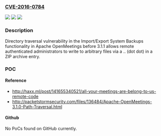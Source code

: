 ### [CVE-2016-0784](https://cve.mitre.org/cgi-bin/cvename.cgi?name=CVE-2016-0784)
![](https://img.shields.io/static/v1?label=Product&message=n%2Fa&color=blue)
![](https://img.shields.io/static/v1?label=Version&message=n%2Fa&color=blue)
![](https://img.shields.io/static/v1?label=Vulnerability&message=n%2Fa&color=brighgreen)

### Description

Directory traversal vulnerability in the Import/Export System Backups functionality in Apache OpenMeetings before 3.1.1 allows remote authenticated administrators to write to arbitrary files via a .. (dot dot) in a ZIP archive entry.

### POC

#### Reference
- http://haxx.ml/post/141655340521/all-your-meetings-are-belong-to-us-remote-code
- http://packetstormsecurity.com/files/136484/Apache-OpenMeetings-3.1.0-Path-Traversal.html

#### Github
No PoCs found on GitHub currently.

